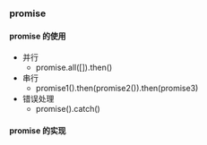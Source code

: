 ### promise
#### promise 的使用
- 并行
    - promise.all([]).then()
- 串行
    - promise1().then(promise2()).then(promise3)
- 错误处理
    - promise().catch()
#### promise 的实现 

    